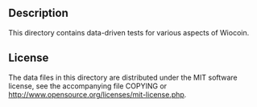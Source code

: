 Description
------------

This directory contains data-driven tests for various aspects of Wiocoin.

License
--------

The data files in this directory are distributed under the MIT software
license, see the accompanying file COPYING or
http://www.opensource.org/licenses/mit-license.php.

